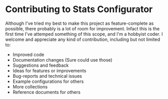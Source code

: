 # Contributing to Stats Configurator

Although I've tried my best to make this project as feature-complete as possible, there probably is a lot of room for improvement. Infact this is the first time I've attemped something of this scope, and I'm a hobbyist coder. I welcome and appreciate any kind of contribution, including but not limited to:

- Improved code
- Documentation changes (Sure could use those)
- Suggestions and feedback
- Ideas for features or improvements
- Bug-reports and technical issues
- Example configurations for others
- More collections
- Reference documents for others

